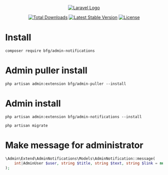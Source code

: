 <p align="center"><a href="https://wood.veskod.com/documentation/admin-panel" target="_blank">
<img src="https://wood.veskod.com/images/logo.png" alt="Laravel Logo">
</a></p>

<p align="center">
<a href="https://packagist.org/packages/bfg/admin-notifications"><img src="https://img.shields.io/packagist/dt/bfg/admin-notifications" alt="Total Downloads"></a>
<a href="https://packagist.org/packages/bfg/admin-notifications"><img src="https://img.shields.io/packagist/v/bfg/admin-notifications" alt="Latest Stable Version"></a>
<a href="https://packagist.org/packages/bfg/admin-notifications"><img src="https://img.shields.io/packagist/l/bfg/admin-notifications" alt="License"></a>
</p>

# Install
```
composer require bfg/admin-notifications
```
# Admin puller install
```
php artisan admin:extension bfg/admin-puller --install
```
# Admin install
```
php artisan admin:extension bfg/admin-notifications --install
```
```
php artisan migrate
```
# Make message for administrator
```php
\Admin\Extend\AdminNotifications\Models\AdminNotification::message(
    int|AdminUser $user, string $title, string $text, string $link = null
);
```
